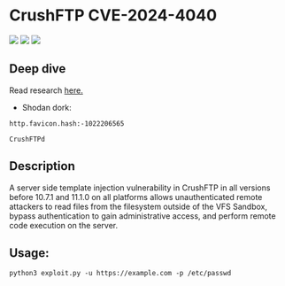 # CrushFTP CVE-2024-4040
![](https://img.shields.io/static/v1?label=Product&message=Crush%20FTP&color=blue)
![](https://img.shields.io/static/v1?label=Version&message=all%20versions%20before%2010.7.1%20and%2011.1.0&color=brighgreen)
![](https://img.shields.io/static/v1?label=Vulnerability&message=CVSSv3:%209.8%20File%20Read&color=red)

## Deep dive
Read research [here.](https://attackerkb.com/topics/20oYjlmfXa/cve-2024-4040/rapid7-analysis#/)

 - Shodan dork: 
 ```
 http.favicon.hash:-1022206565
 ```
 ```
 CrushFTPd
 ```
## Description
A server side template injection vulnerability in CrushFTP in all versions before 10.7.1 and 11.1.0 on all platforms allows unauthenticated remote attackers to read files from the filesystem outside of the VFS Sandbox, bypass authentication to gain administrative access, and perform remote code execution on the server.

## Usage:
```
python3 exploit.py -u https://example.com -p /etc/passwd
```
